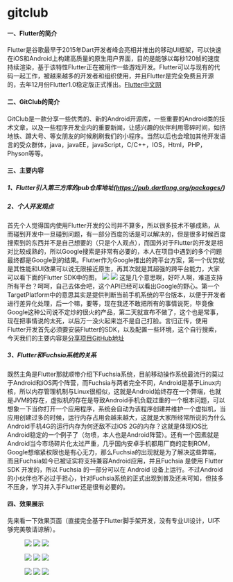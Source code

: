 # gitclub
#### 一、Flutter的简介
Flutter是谷歌最早于2015年Dart开发者峰会亮相并推出的移动UI框架，可以快速在iOS和Android上构建高质量的原生用户界面，目的是能够以每秒120帧的速度持续渲染，基于该特性Flutter正在被用作一些游戏开发。Flutter可以与现有的代码一起工作，被越来越多的开发者和组织使用，并且Flutter是完全免费且开源的，去年12月份Flutter1.0稳定版正式推出。[Flutter中文网](https://flutterchina.club/)
#### 二、GitClub的简介
GitClub是一款分享一些优秀的、新的Android开源库，一些重要的Android类的技术文章，以及一些程序开发业内的重要新闻，让感兴趣的伙伴利用零碎时间，如挤地铁、蹲大号、等女朋友的时候刷刷我们的小程序。当然以后也会增加其他开发语言的受众群体，java，javaEE，javaScript，C/C++，IOS，Html，PHP，Physon等等。
#### 三、主要内容
##### 1、Flutter引入第三方库的pub仓库地址(https://pub.dartlang.org/packages/)
##### 2、个人开发观点
首先个人觉得国内使用Flutter开发的公司并不算多，所以很多技术不够成熟，从而碰到开发中一旦碰到问题，有一部分百度的话是可以解决的，但是很多时候百度搜索到的东西并不是自己想要的（只是个人观点），而国外对于Flutter的开发是相对比较成熟的，所以Google搜索是非常有必要的，本人在项目中遇到的多个问题最终都是Google到的结果。Flutter作为Google推出的跨平台方案，第一个优势就是其性能和UI效果可以说无限接近原生，再其次就是其超强的跨平台能力，大家可以看下面的Flutter SDK中的图，
![](https://user-gold-cdn.xitu.io/2019/1/23/1687a177daaf675c?w=601&h=186&f=png&s=6700)
![](https://user-gold-cdn.xitu.io/2019/1/23/1687a16c0fe7887a?w=426&h=211&f=png&s=5400)
这是几个意思啊，好吓人啊，难道支持所有平台？呵呵，自己去体会吧，这个API已经可以看出Google的野心。第一个TargetPlatform中的意思其实是提供判断当前手机系统的平台版本，以便于开发者进行差异化处理，后一个嘛，要等，现在我还不敢把所有的事情说死，毕竟像Google这种公司说不定炒的很火的产品，第二天就宣布不做了，这个也是常事，现在把事情说的太死，以后万一没火起来岂不是自己打脸。言归正传，使用Flutter开发首先必须要安装Flutter的SDK，以及配置一些环境，这个自行搜索，今天我们的主要内容是[分享项目GitHub地址](https://github.com/AICareless/GitClub-Flutter)
##### 3、Flutter和Fuchsia系统的关系
既然主角是Flutter那就顺带介绍下Fuchsia系统，目前移动操作系统最流行的莫过于Android和iOS两个阵营，而Fuchsia与两者完全不同，Android是基于Linux内核，所以内存管理机制与Linux很相似，这就是Android始终存在一个弊端，也就是JVM的存在，虚拟机的存在是导致Android手机负载过重的一个根本问题，可以想象一下当你打开一个应用程序，系统会自动为该程序创建并维护一个虚拟机，当应用创建过多的时候，运行内存占用会越来越大，这就是大家所经常所说的为什么Android手机4G的运行内存为何还敌不过iOS 2G的内存？这就是体现iOS比Android稳定的一个例子了（勿喷，本人也是Android阵营）。还有一个因素就是Android当今市场碎片化太过严重，几乎国内安卓手机都用厂商的定制ROM，Google想缩紧权限也是有心无力，那么Fuchsia的出现就是为了解决这些弊端，而且Fuchsia如今已被证实将支持兼容Android应用，并且Fuchsia 是使用 Flutter SDK 开发的，所以 Fuchsia 的一部分可以在 Android 设备上运行。不过Android的小伙伴也不必过于担心，针对Fuchsia系统的正式出现到普及还未可知，但技多不压身，学习并入手Flutter还是很有必要的。

#### 四、效果展示
先来看一下效果页面（直接完全基于Flutter脚手架开发，没有专业UI设计，UI不够完美敬请谅解）。
<figure class="half">
    <img src="https://user-gold-cdn.xitu.io/2019/1/24/1687d8e6a1d202fd?w=117&h=248&f=jpeg&s=8262">
    <img src="https://user-gold-cdn.xitu.io/2019/1/24/1687d92cef8a1ef8?w=117&h=248&f=jpeg&s=10704">
    <img src="https://user-gold-cdn.xitu.io/2019/1/24/1687d92dc5c3e6e1?w=117&h=247&f=jpeg&s=4073">
</figure>

<figure class="half">
    <img src="https://user-gold-cdn.xitu.io/2019/1/24/1687d92eb26a2e6a?w=117&h=247&f=jpeg&s=10334">
    <img src="https://user-gold-cdn.xitu.io/2019/1/24/1687d92f4617dd50?w=117&h=247&f=jpeg&s=4689">
    <img src="https://user-gold-cdn.xitu.io/2019/1/24/1687d92ffc05877d?w=117&h=247&f=jpeg&s=7866">
</figure>

<figure class="half">
    <img src="https://user-gold-cdn.xitu.io/2019/1/24/1687d9308b10d5a1?w=117&h=247&f=jpeg&s=11744">
    <img src="https://user-gold-cdn.xitu.io/2019/1/24/1687d9312dfcc6a5?w=117&h=247&f=jpeg&s=9446">
    <img src="https://user-gold-cdn.xitu.io/2019/1/24/1687d931b5c36e9c?w=117&h=247&f=jpeg&s=7629">
</figure>

